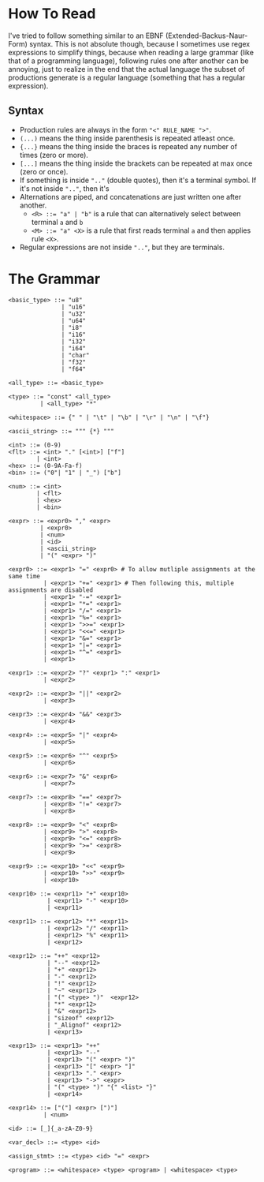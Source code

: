 # How To Read

I've tried to follow something similar to an EBNF (Extended-Backus-Naur-Form) syntax.
This is not absolute though, because I sometimes use regex expressions to simplify things,
because when reading a large grammar (like that of a programming language), following
rules one after another can be annoying, just to realize in the end that the actual language
the subset of productions generate is a regular language (something that has a regular expression).

## Syntax

- Production rules are always in the form `"<" RULE_NAME ">"`.
- `(...)` means the thing inside parenthesis is repeated atleast once.
- `{...}` means the thing inside the braces is repeated any number of times (zero or more).
- `[...]` means the thing inside the brackets can be repeated at max once (zero or once).
- If something is inside `".."` (double quotes), then it's a terminal symbol. If it's not inside `".."`,
  then it's 
- Alternations are piped, and concatenations are just written one after another.
  - `<R> ::= "a" | "b"` is a rule that can alternatively select between terminal `a` and `b`
  - `<M> ::= "a" <X>` is a rule that first reads terminal `a` and then applies rule `<X>`.
- Regular expressions are not inside `".."`, but they are terminals.

# The Grammar

```ebnf
<basic_type> ::= "u8"
               | "u16"
               | "u32"
               | "u64"
               | "i8"
               | "i16"
               | "i32"
               | "i64"
               | "char"
               | "f32"
               | "f64"

<all_type> ::= <basic_type>

<type> ::= "const" <all_type>
         | <all_type> "*"

<whitespace> ::= {" " | "\t" | "\b" | "\r" | "\n" | "\f"}

<ascii_string> ::= """ {*} """

<int> ::= (0-9) 
<flt> ::= <int> "." [<int>] ["f"]
        | <int>
<hex> ::= (0-9A-Fa-f)
<bin> ::= ("0"| "1" | "_") ["b"]

<num> ::= <int> 
        | <flt>
        | <hex>
        | <bin>

<expr> ::= <expr0> "," <expr> 
         | <expr0>
         | <num>
         | <id>
         | <ascii_string> 
         | "(" <expr> ")"

<expr0> ::= <expr1> "=" <expr0> # To allow mutliple assignments at the same time
          | <expr1> "+=" <expr1> # Then following this, multiple assignments are disabled
          | <expr1> "-=" <expr1>
          | <expr1> "*=" <expr1>
          | <expr1> "/=" <expr1>
          | <expr1> "%=" <expr1>
          | <expr1> ">>=" <expr1>
          | <expr1> "<<=" <expr1>
          | <expr1> "&=" <expr1>
          | <expr1> "|=" <expr1>
          | <expr1> "^=" <expr1>
          | <expr1>

<expr1> ::= <expr2> "?" <expr1> ":" <expr1>
          | <expr2>

<expr2> ::= <expr3> "||" <expr2>
          | <expr3>

<expr3> ::= <expr4> "&&" <expr3>
          | <expr4>

<expr4> ::= <expr5> "|" <expr4>
          | <expr5>

<expr5> ::= <expr6> "^" <expr5>
          | <expr6>

<expr6> ::= <expr7> "&" <expr6>
          | <expr7>

<expr7> ::= <expr8> "==" <expr7>
          | <expr8> "!=" <expr7>
          | <expr8>

<expr8> ::= <expr9> "<" <expr8>
          | <expr9> ">" <expr8>
          | <expr9> "<=" <expr8>
          | <expr9> ">=" <expr8>
          | <expr9>

<expr9> ::= <expr10> "<<" <expr9>
          | <expr10> ">>" <expr9>
          | <expr10>

<expr10> ::= <expr11> "+" <expr10>
           | <expr11> "-" <expr10>
           | <expr11>
          
<expr11> ::= <expr12> "*" <expr11>
           | <expr12> "/" <expr11>
           | <expr12> "%" <expr11>
           | <expr12>

<expr12> ::= "++" <expr12>
           | "--" <expr12>
           | "+" <expr12>
           | "-" <expr12>
           | "!" <expr12>
           | "~" <expr12>
           | "(" <type> ")"  <expr12>
           | "*" <expr12>
           | "&" <expr12>
           | "sizeof" <expr12>
           | "_Alignof" <expr12>
           | <expr13>

<expr13> ::= <expr13> "++" 
           | <expr13> "--" 
           | <expr13> "(" <expr> ")" 
           | <expr13> "[" <expr> "]" 
           | <expr13> "." <expr> 
           | <expr13> "->" <expr>
           | "(" <type> ")" "{" <list> "}"
           | <expr14>

<expr14> ::= ["("] <expr> [")"]
          | <num>

<id> ::= [_]{_a-zA-Z0-9}

<var_decl> ::= <type> <id>

<assign_stmt> ::= <type> <id> "=" <expr>

<program> ::= <whitespace> <type> <program> | <whitespace> <type>
```
